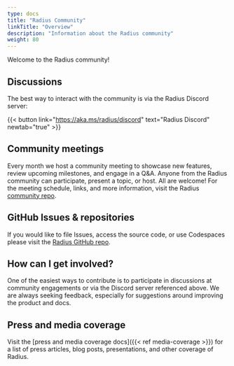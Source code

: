 ```yaml
---
type: docs
title: "Radius Community"
linkTitle: "Overview"
description: "Information about the Radius community"
weight: 80
---
```


Welcome to the Radius community!

## Discussions

The best way to interact with the community is via the Radius Discord server:

{{< button link="https://aka.ms/radius/discord" text="Radius Discord" newtab="true" >}}

## Community meetings

Every month we host a community meeting to showcase new features, review upcoming milestones, and engage in a Q&A. Anyone from the Radius community can participate, present a topic, or host. All are welcome! For the meeting schedule, links, and more information, visit the Radius [community repo](https://github.com/radius-project/community#community-meetings).

## GitHub Issues & repositories

If you would like to file Issues, access the source code, or use Codespaces please visit the [Radius GitHub repo](https://github.com/radius-project).

## How can I get involved?

One of the easiest ways to contribute is to participate in discussions at community engagements or via the Discord server referenced above. We are always seeking feedback, especially for suggestions around improving the product and docs.

## Press and media coverage

Visit the [press and media coverage docs]({{< ref media-coverage >}}) for a list of press articles, blog posts, presentations, and other coverage of Radius.
